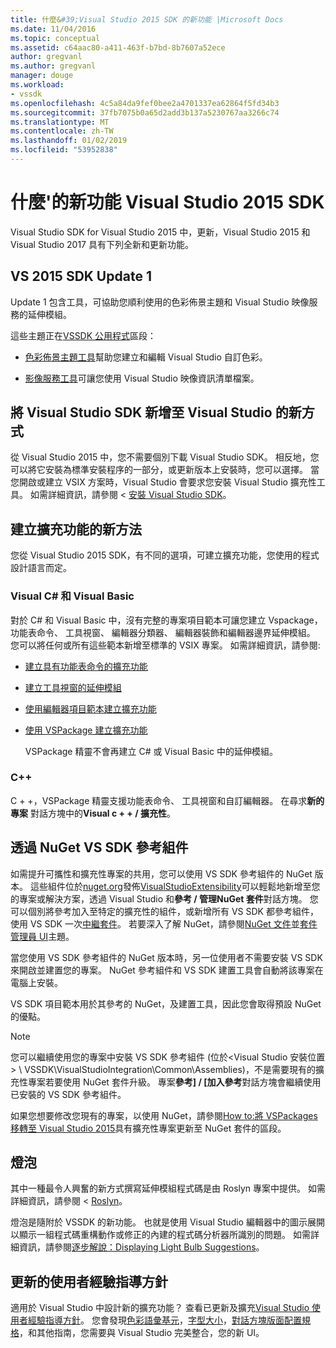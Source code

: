 ```yaml
---
title: 什麼&#39;Visual Studio 2015 SDK 的新功能 |Microsoft Docs
ms.date: 11/04/2016
ms.topic: conceptual
ms.assetid: c64aac80-a411-463f-b7bd-8b7607a52ece
author: gregvanl
ms.author: gregvanl
manager: douge
ms.workload:
- vssdk
ms.openlocfilehash: 4c5a84da9fef0bee2a4701337ea62864f5fd34b3
ms.sourcegitcommit: 37fb7075b0a65d2add3b137a5230767aa3266c74
ms.translationtype: MT
ms.contentlocale: zh-TW
ms.lasthandoff: 01/02/2019
ms.locfileid: "53952838"
---
```

# <a name="what39s-new-in-the-visual-studio-2015-sdk"></a>什麼&#39;的新功能 Visual Studio 2015 SDK
Visual Studio SDK for Visual Studio 2015 中，更新，Visual Studio 2015 和 Visual Studio 2017 具有下列全新和更新功能。  
  
## <a name="vs-2015-sdk-update-1"></a>VS 2015 SDK Update 1  
 Update 1 包含工具，可協助您順利使用的色彩佈景主題和 Visual Studio 映像服務的延伸模組。  
  
 這些主題正在[VSSDK 公用程式](../extensibility/internals/vssdk-utilities.md)區段：  
  
-   [色彩佈景主題工具](../extensibility/internals/color-theming-tools.md)幫助您建立和編輯 Visual Studio 自訂色彩。  
  
-   [影像服務工具](../extensibility/internals/image-service-tools.md)可讓您使用 Visual Studio 映像資訊清單檔案。  
  
## <a name="new-way-to-add-the-visual-studio-sdk-to-visual-studio"></a>將 Visual Studio SDK 新增至 Visual Studio 的新方式  
 從 Visual Studio 2015 中，您不需要個別下載 Visual Studio SDK。 相反地，您可以將它安裝為標準安裝程序的一部分，或更新版本上安裝時，您可以選擇。 當您開啟或建立 VSIX 方案時，Visual Studio 會要求您安裝 Visual Studio 擴充性工具。 如需詳細資訊，請參閱 <<c0> [ 安裝 Visual Studio SDK](../extensibility/installing-the-visual-studio-sdk.md)。  
  
## <a name="new-ways-of-creating-extensions"></a>建立擴充功能的新方法  
 您從 Visual Studio 2015 SDK，有不同的選項，可建立擴充功能，您使用的程式設計語言而定。  
  
### <a name="visual-c-and-visual-basic"></a>Visual C# 和 Visual Basic  
 對於 C# 和 Visual Basic 中，沒有完整的專案項目範本可讓您建立 Vspackage，功能表命令、 工具視窗、 編輯器分類器、 編輯器裝飾和編輯器邊界延伸模組。 您可以將任何或所有這些範本新增至標準的 VSIX 專案。 如需詳細資訊，請參閱:  
  
-   [建立具有功能表命令的擴充功能](../extensibility/creating-an-extension-with-a-menu-command.md)  
  
-   [建立工具視窗的延伸模組](../extensibility/creating-an-extension-with-a-tool-window.md)  
  
-   [使用編輯器項目範本建立擴充功能](../extensibility/creating-an-extension-with-an-editor-item-template.md)  
  
-   [使用 VSPackage 建立擴充功能](../extensibility/creating-an-extension-with-a-vspackage.md)  
  
     VSPackage 精靈不會再建立 C# 或 Visual Basic 中的延伸模組。  
  
### <a name="c"></a>C++  
 C + +，VSPackage 精靈支援功能表命令、 工具視窗和自訂編輯器。 在尋求**新的專案** 對話方塊中的**Visual c + + / 擴充性**。  
  
## <a name="vs-sdk-reference-assemblies-via-nuget"></a>透過 NuGet VS SDK 參考組件  
 如需提升可攜性和擴充性專案的共用，您可以使用 VS SDK 參考組件的 NuGet 版本。 這些組件位於[nuget.org](http://www.nuget.org)發佈[VisualStudioExtensibility](http://www.nuget.org/profiles/VisualStudioExtensibility)可以輕鬆地新增至您的專案或解決方案，透過 Visual Studio 和**參考 / 管理NuGet 套件**對話方塊。 您可以個別將參考加入至特定的擴充性的組件，或新增所有 VS SDK 都參考組件，使用 VS SDK 一次[中繼套件](http://www.nuget.org/packages/VSSDK_Reference_Assemblies)。 若要深入了解 NuGet，請參閱[NuGet 文件](/NuGet)並[套件管理員 UI](/NuGet/Tools/Package-Manager-UI)主題。  
  
 當您使用 VS SDK 參考組件的 NuGet 版本時，另一位使用者不需要安裝 VS SDK 來開啟並建置您的專案。  NuGet 參考組件和 VS SDK 建置工具會自動將該專案在電腦上安裝。  
  
 VS SDK 項目範本用於其參考的 NuGet，及建置工具，因此您會取得預設 NuGet 的優點。  
  
> [!NOTE]
>  您可以繼續使用您的專案中安裝 VS SDK 參考組件 (位於\<Visual Studio 安裝位置 > \ VSSDK\VisualStudioIntegration\Common\Assemblies)，不是需要現有的擴充性專案若要使用 NuGet 套件升級。  專案**參考] / [加入參考**對話方塊會繼續使用已安裝的 VS SDK 參考組件。  
>   
>  如果您想要修改您現有的專案，以使用 NuGet，請參閱[How to:將 VSPackages 移轉至 Visual Studio 2015](../extensibility/how-to-migrate-extensibility-projects-to-visual-studio-2015.md)具有擴充性專案更新至 NuGet 套件的區段。  
  
## <a name="light-bulbs"></a>燈泡  
 其中一種最令人興奮的新方式撰寫延伸模組程式碼是由 Roslyn 專案中提供。 如需詳細資訊，請參閱 < [Roslyn](https://github.com/dotnet/Roslyn)。  
  
 燈泡是隨附於 VSSDK 的新功能。 也就是使用 Visual Studio 編輯器中的圖示展開以顯示一組程式碼重構動作或修正的內建的程式碼分析器所識別的問題。 如需詳細資訊，請參閱[逐步解說：Displaying Light Bulb Suggestions](../extensibility/walkthrough-displaying-light-bulb-suggestions.md)。  
  
## <a name="updated-user-experience-guidelines"></a>更新的使用者經驗指導方針  
 適用於 Visual Studio 中設計新的擴充功能？ 查看已更新及擴充[Visual Studio 使用者經驗指導方針](../extensibility/ux-guidelines/visual-studio-user-experience-guidelines.md)。  您會發現[色彩語彙基元](../extensibility/ux-guidelines/shared-colors-for-visual-studio.md)，[字型大小](../extensibility/ux-guidelines/fonts-and-formatting-for-visual-studio.md)，[對話方塊版面配置規格](../extensibility/ux-guidelines/layout-for-visual-studio.md)，和其他指南，您需要與 Visual Studio 完美整合，您的新 UI。